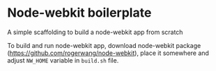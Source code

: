Node-webkit boilerplate
=======================

A simple scaffolding to build a node-webkit app from scratch

To build and run node-webkit app, download node-webkit package (https://github.com/rogerwang/node-webkit), place it somewhere and adjust `NW_HOME` variable in `build.sh` file.